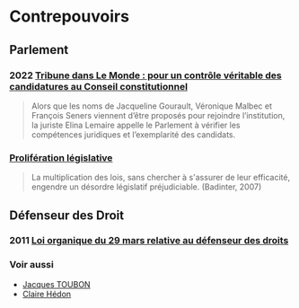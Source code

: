 # Contrepouvoirs

## Parlement

### <a id="elina2022conseil"></a>2022 [Tribune dans Le Monde : pour un contrôle véritable des candidatures au Conseil constitutionnel](https://www.lemonde.fr/idees/article/2022/02/18/pour-un-controle-veritable-des-candidatures-au-conseil-constitutionnel_6114194_3232.html)

> Alors que les noms de Jacqueline Gourault, Véronique Malbec et François Seners viennent d’être proposés pour rejoindre l’institution, la juriste Elina Lemaire appelle le Parlement à vérifier les compétences juridiques et l’exemplarité des candidats.

### [Prolifération législative](proliferlegis.md)

> La multiplication des lois, sans chercher à s'assurer de leur efficacité, engendre un désordre législatif préjudiciable. (Badinter, 2007)

## <a id="ddd"></a>Défenseur des Droit
### <a id="loidefdroits"></a>2011 [Loi organique du 29 mars relative au défenseur des droits](https://www.legifrance.gouv.fr/loda/id/JORFTEXT000023781167/2022-02-16/)
### Voir aussi
* [Jacques TOUBON](whoswho.md#toubon)
* [Claire Hédon](whoswho.md#hedon)
